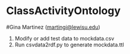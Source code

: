# ClassActivityOntology
#Gina Martinez (martingi@lewisu.edu)

1. Modify or add test data to mockdata.csv
2. Run csvdata2rdf.py to generate mockdata.ttl
